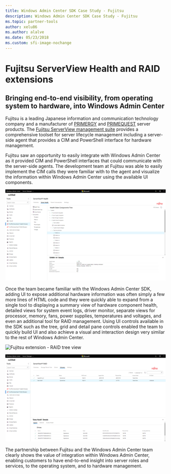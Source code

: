 ```yaml
---
title: Windows Admin Center SDK Case Study - Fujitsu
description: Windows Admin Center SDK Case Study - Fujitsu
ms.topic: partner-tools
author: xelu86
ms.author: alalve
ms.date: 05/23/2018
ms.custom: sfi-image-nochange
---
```

# Fujitsu ServerView Health and RAID extensions

## Bringing end-to-end visibility, from operating system to hardware, into Windows Admin Center

Fujitsu is a leading Japanese information and communication technology company and a manufacturer of [PRIMERGY](http://www.fujitsu.com/fts/products/computing/servers/primergy/) and [PRIMEQUEST](http://www.fujitsu.com/fts/products/computing/servers/mission-critical/) server products. The [Fujitsu ServerView management suite](http://www.fujitsu.com/fts/products/computing/servers/primergy/management/) provides a comprehensive toolset for server lifecycle management including a server-side agent that provides a CIM and PowerShell interface for hardware management.

Fujitsu saw an opportunity to easily integrate with Windows Admin Center as it provided CIM and PowerShell interfaces that could communicate with the server-side agents. The development team at Fujitsu was able to easily implement the CIM calls they were familiar with to the agent and visualize the information within Windows Admin Center using the available UI components.

![Fujitsu extension - Health tree view](../../media/extend-case-study-fujitsu/health-tree.png)

Once the team became familiar with the Windows Admin Center SDK, adding UI to expose additional hardware information was often simply a few more lines of HTML code and they were quickly able to expand from a single tool to displaying a summary view of hardware component health, detailed views for system event logs, driver monitor, separate views for processor, memory, fans, power supplies, temperatures and voltages, and even an additional tool for RAID management. Using UI controls available in the SDK such as the tree, grid and detail pane controls enabled the team to quickly build UI and also achieve a visual and interaction design very similar to the rest of Windows Admin Center.

![Fujitsu extension - RAID tree view](../../media/extend-case-study-fujitsu/raid-tree.png)

![Fujitsu extension - RAID volumes view](../../media/extend-case-study-fujitsu/raid-volumes.png)

The partnership between Fujitsu and the Windows Admin Center team clearly shows the value of integration within Windows Admin Center, enabling customers to have end-to-end insight into server roles and services, to the operating system, and to hardware management.
